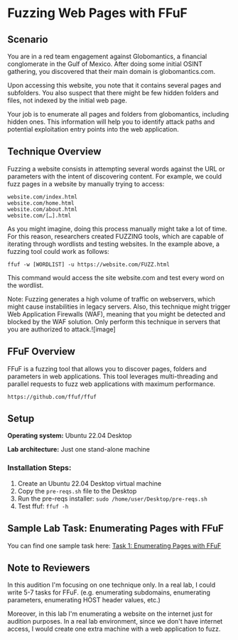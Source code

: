 # Fuzzing Web Pages with FFuF

## Scenario
You are in a red team engagement against Globomantics, a financial conglomerate in the Gulf of Mexico. After doing some initial OSINT gathering, you discovered that their main domain is globomantics.com. 

Upon accessing this website, you note that it contains several pages and subfolders. You also suspect that there might be few hidden folders and files, not indexed by the initial web page.

Your job is to enumerate all pages and folders from globomantics, including hidden ones. This information will help you to identify attack paths and potential exploitation entry points into the web application. 

## Technique Overview
Fuzzing a website consists in attempting several words against the URL or parameters with the intent of discovering content. 
For example, we could fuzz pages in a website by manually trying to access:
```
website.com/index.html
website.com/home.html
website.com/about.html
website.com/[…].html
```

As you might imagine, doing this process manually might take a lot of time. For this reason, researchers created FUZZING tools, which are capable of iterating through wordlists and testing websites.
In the example above, a fuzzing tool could work as follows:
```
ffuf -w [WORDLIST] -u https://website.com/FUZZ.html
```

This command would access the site website.com and test every word on the wordlist.

Note: Fuzzing generates a high volume of traffic on webservers, which might cause instabilities in legacy servers. Also, this technique might trigger Web Application Firewalls (WAF), meaning that you might be detected and blocked by the WAF solution. Only perform this technique in servers that you are authorized to attack.![image]

## FFuF Overview
FFuF is a fuzzing tool that allows you to discover pages, folders and parameters in web applications. This tool leverages multi-threading and parallel requests to fuzz web applications with maximum performance.
```
https://github.com/ffuf/ffuf
```

## Setup
**Operating system:** Ubuntu 22.04 Desktop

**Lab architecture:** Just one stand-alone machine



### Installation Steps:
1) Create an Ubuntu 22.04 Desktop virtual machine
3) Copy the `pre-reqs.sh` file to the Desktop
2) Run the pre-reqs installer: `sudo /home/user/Desktop/pre-reqs.sh`
3) Test ffuf: `ffuf -h`


## Sample Lab Task: Enumerating Pages with FFuF

You can find one sample task here: [Task 1: Enumerating Pages with FFuF](task1.md)



## Note to Reviewers

In this audition I'm focusing on one technique only. In a real lab, I could write 5-7 tasks for FFuF. (e.g. enumerating subdomains, enumerating parameters, enumerating HOST header values, etc.)

Moreover, in this lab I'm enumerating a website on the internet just for audition purposes. In a real lab environment,  since we don't have internet access, I would create one extra machine with a web application to fuzz.
